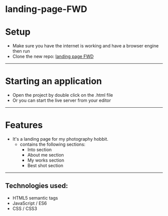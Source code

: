 # landing-page-FWD
# Setup

- Make sure you have the internet is working and have a browser engine then run 
- Clone	the	new	repo: [landing page FWD](https://github.com/nourhansaied/landing-page-FWD)

---

# Starting	an	application

- Open the project by double click on the .html file
- Or you can start the live server from your editor 
---
# Features

- It's a landing page for my photography hobbit.
    - contains the following sections:
        -   Into section 
        -   About me section 
        -   My works section 
        -   Best shot section 

---

## Technologies used:

- HTML5 semantic tags
- JavaScript / ES6
- CSS / CSS3


